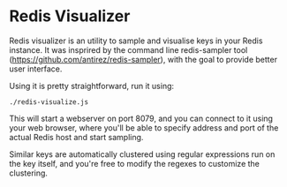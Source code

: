 Redis Visualizer
=====================

Redis visualizer is an utility to sample and visualise keys in your Redis instance.
It was insprired by the command line redis-sampler tool (https://github.com/antirez/redis-sampler),
with the goal to provide better user interface.

Using it is pretty straightforward, run it using:

`./redis-visualize.js`

This will start a webserver on port 8079, and you can connect to it using
your web browser, where you'll be able to specify address and port of the actual
Redis host and start sampling.

Similar keys are automatically clustered using regular expressions run on the key
itself, and you're free to modify the regexes to customize the clustering.
